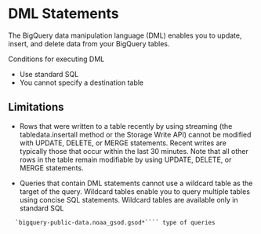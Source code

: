 # DML Statements
The BigQuery data manipulation language (DML) enables you to update, insert, and delete data from your BigQuery tables.

Conditions for executing DML
- Use standard SQL
- You cannot specify a destination table

## Limitations
- Rows that were written to a table recently by using streaming (the tabledata.insertall method or the Storage Write API) 
cannot be modified with UPDATE, DELETE, or MERGE statements. Recent writes are typically those that occur within the last 30 minutes. 
Note that all other rows in the table remain modifiable by using UPDATE, DELETE, or MERGE statements.

- Queries that contain DML statements cannot use a wildcard table as the target of the query. Wildcard tables enable you to query multiple tables using concise SQL statements. Wildcard tables are available only in standard SQL
``` FROM
  `bigquery-public-data.noaa_gsod.gsod*```` type of queries

